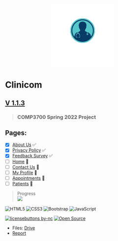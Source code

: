 <p align="center">
  <img src="https://github.com/0cool-design/WEB_Proj/blob/main/www/assets/imgs/logooo.png">
</p>

# __Clinicom__
## [V 1.1.3](https://github.com/0cool-design/WEB_Proj)
>### COMP3700 Spring 2022 Project

## Pages:
- [x] [About Us](https://github.com/0cool-design/WEB_Proj/blob/main/www/about.html) ✅
- [x] [Privacy Policy](https://github.com/0cool-design/WEB_Proj/blob/main/www/policy.html) ✅
- [x] [Feedback Survey](https://github.com/0cool-design/WEB_Proj/blob/main/www/feedback.html) ✅
- [ ] [Home](https://github.com/0cool-design/WEB_Proj/blob/main/www/index.html) 🐛  
- [ ] [Contact Us](https://github.com/0cool-design/WEB_Proj/blob/main/www/contact.html) 🐛 
- [ ] [My Profile](https://github.com/0cool-design/WEB_Proj/blob/main/www/profile.html) 🐛
- [ ] [Appointments](https://github.com/0cool-design/WEB_Proj/blob/main/www/appointments.html) 🚧   
- [ ] [Patients](https://github.com/0cool-design/WEB_Proj/blob/main/www/patients.html) 🚧  
   
 > Progress  
![](https://us-central1-progress-markdown.cloudfunctions.net/progress/76)  
  
![HTML5](https://img.shields.io/badge/html5-%23E34F26.svg?style=for-the-badge&logo=html5&logoColor=white)
![CSS3](https://img.shields.io/badge/css3-%231572B6.svg?style=for-the-badge&logo=css3&logoColor=white)
![Bootstrap](https://img.shields.io/badge/bootstrap-%23563D7C.svg?style=for-the-badge&logo=bootstrap&logoColor=white)
![JavaScript](https://img.shields.io/badge/javascript-%23323330.svg?style=for-the-badge&logo=javascript&logoColor=%23F7DF1E)
  
[![licensebuttons by-nc](https://licensebuttons.net/l/by-nc/3.0/88x31.png)](https://creativecommons.org/licenses/by-nc/4.0)
[![Open Source](https://badges.frapsoft.com/os/v1/open-source.svg?v=103)](https://opensource.org/)  
  
- Files: [Drive](https://drive.google.com/drive/u/1/folders/15W1RpJ4_eHC8mj1wnxQvZqJ8cgO4sRNT)
- [Report](https://docs.google.com/document/d/1F68D9ef4VuZ-mU9zD0KX3ZvoZT7wlMYDj2lR7ct4brc/edit?usp=sharing)

